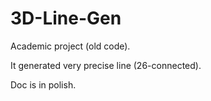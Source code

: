 # 3D-Line-Gen

Academic project (old code).

It generated very precise line (26-connected).

Doc is in polish.
